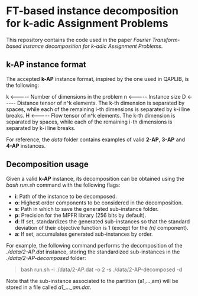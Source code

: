 # FT-based instance decomposition for k-adic Assignment Problems

This repository contains the code used in the paper _Fourier Transform-based instance decomposition for k-adic Assignment Problems_.

## k-AP instance format

The accepted **k-AP** instance format, inspired by the one used in QAPLIB, is the following:

k <----- Number of dimensions in the problem
n <----- Instance size
D <----- Distance tensor of n^k elements. The k-th dimension is separated by spaces, while each of the remaining i-th dimensions is separated by k-i line breaks.
H <----- Flow tensor of n^k elements. The k-th dimension is separated by spaces, while each of the remaining i-th dimensions is separated by k-i line breaks.

For reference, the _data_ folder contains examples of valid **2-AP**, **3-AP** and **4-AP** instances.

## Decomposition usage

Given a valid **k-AP** instance, its decomposition can be obtained using the _bash run.sh_ command with the following flags:

  - **i**: Path of the instance to be decomposed.
  - **o**: Highest order components to be considered in the decomposition.
  - **s**: Path in which to save the generated sub-instance folder.
  - **p**: Precision for the MPFR library (256 bits by default).
  - **d**: If set, standardizes the generated sub-instances so that the standard deviation of their objective function is 1 (except for the _(n)_ component).
  - **a**: If set, accumulates generated sub-instances by order.

For example, the following command performs the decomposition of the _./data/2-AP.dat_ instance, storing the standardized sub-instances in the _./data/2-AP-decomposed_ folder:

  > bash run.sh -i ./data/2-AP.dat -o 2 -s ./data/2-AP-decomposed -d

Note that the sub-instance associated to the partition (a1,...,am) will be stored in a file called _a1\_...\_am.dat_.
